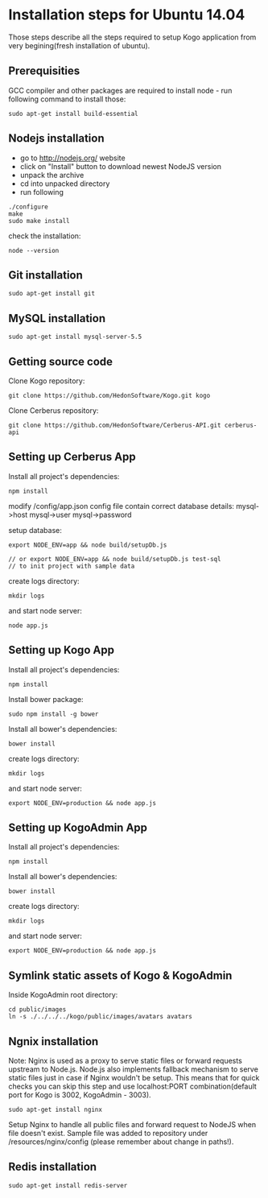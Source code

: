 
Installation steps for Ubuntu 14.04
===================================

Those steps describe all the steps required to setup Kogo application from very begining(fresh installation of ubuntu).

Prerequisities
--------------

GCC compiler and other packages are required to install node - run following command to install those:

```
sudo apt-get install build-essential
```

Nodejs installation
-------------------

- go to http://nodejs.org/ website
- click on "Install" button to download newest NodeJS version
- unpack the archive
- cd into unpacked directory
- run following
```
./configure
make
sudo make install
```

check the installation:

```
node --version
```

Git installation
----------------

```
sudo apt-get install git
```

MySQL installation
----------------

```
sudo apt-get install mysql-server-5.5
```

Getting source code
-------------------

Clone Kogo repository:

```
git clone https://github.com/HedonSoftware/Kogo.git kogo
```

Clone Cerberus repository:

```
git clone https://github.com/HedonSoftware/Cerberus-API.git cerberus-api
```

Setting up Cerberus App
-----------------------

Install all project's dependencies:

```
npm install
```

modify /config/app.json config file contain correct database details:
mysql->host
mysql->user
mysql->password

setup database:

```
export NODE_ENV=app && node build/setupDb.js

// or export NODE_ENV=app && node build/setupDb.js test-sql
// to init project with sample data
```

create logs directory:

```
mkdir logs
```

and start node server:

```
node app.js
```

Setting up Kogo App
-------------------

Install all project's dependencies:

```
npm install
```

Install bower package:

```
sudo npm install -g bower
```

Install all bower's dependencies:

```
bower install
```

create logs directory:

```
mkdir logs
```

and start node server:

```
export NODE_ENV=production && node app.js
```

Setting up KogoAdmin App
------------------------

Install all project's dependencies:

```
npm install
```

Install all bower's dependencies:

```
bower install
```

create logs directory:

```
mkdir logs
```

and start node server:

```
export NODE_ENV=production && node app.js
```

Symlink static assets of Kogo & KogoAdmin
-----------------------------------------

Inside KogoAdmin root directory:

```
cd public/images
ln -s ./../../../kogo/public/images/avatars avatars
```

Ngnix installation
------------------

Note: Nginx is used as a proxy to serve static files or forward requests upstream to Node.js. Node.js also implements fallback mechanism to serve static files just in case if Nginx wouldn't be setup. This means that for quick checks you can skip this step and use localhost:PORT combination(default port for Kogo is 3002, KogoAdmin - 3003).

```
sudo apt-get install nginx
```

Setup Nginx to handle all public files and forward request to NodeJS when file doesn't exist.
Sample file was added to repository under /resources/nginx/config (please remember about change in paths!).

Redis installation
----------------

```
sudo apt-get install redis-server
```
